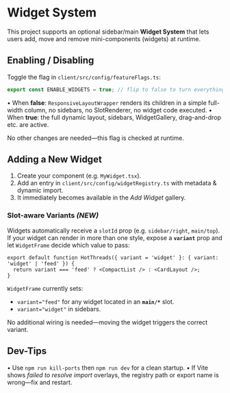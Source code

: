 # Widget System

This project supports an optional sidebar/main **Widget System** that lets users add, move and remove mini-components (widgets) at runtime.

## Enabling / Disabling

Toggle the flag in `client/src/config/featureFlags.ts`:

```ts
export const ENABLE_WIDGETS = true; // flip to false to turn everything off
```

• When **false**: `ResponsiveLayoutWrapper` renders its children in a simple full-width column, no sidebars, no SlotRenderer, no widget code executed.
• When **true**: the full dynamic layout, sidebars, WidgetGallery, drag-and-drop etc. are active.

No other changes are needed—this flag is checked at runtime.

## Adding a New Widget

1. Create your component (e.g. `MyWidget.tsx`).
2. Add an entry in `client/src/config/widgetRegistry.ts` with metadata & dynamic import.
3. It immediately becomes available in the _Add Widget_ gallery.

### Slot-aware Variants _(NEW)_

Widgets automatically receive a `slotId` prop (e.g. `sidebar/right`, `main/top`).
If your widget can render in more than one style, expose a **`variant`** prop and
let `WidgetFrame` decide which value to pass:

```tsx
export default function HotThreads({ variant = 'widget' }: { variant: 'widget' | 'feed' }) {
  return variant === 'feed' ? <CompactList /> : <CardLayout />;
}
```

`WidgetFrame` currently sets:
* `variant="feed"` for any widget located in an **`main/*`** slot.
* `variant="widget"` in sidebars.

No additional wiring is needed—moving the widget triggers the correct variant.

## Dev-Tips

• Use `npm run kill-ports` then `npm run dev` for a clean startup.
• If Vite shows _failed to resolve import_ overlays, the registry path or export name is wrong—fix and restart.
